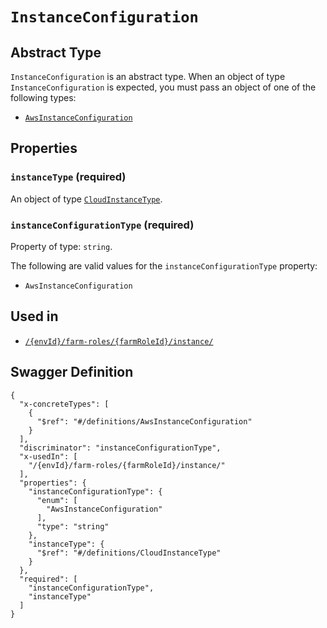 # `InstanceConfiguration` #




## Abstract Type ##

`InstanceConfiguration` is an abstract type. When an object of type `InstanceConfiguration` is expected, you must pass an object of
one of the following types:

  + [`AwsInstanceConfiguration`](./../definitions/AwsInstanceConfiguration.mkd)




## Properties ##

### `instanceType` (required) ###




An object of type [`CloudInstanceType`](./../definitions/CloudInstanceType.mkd).



### `instanceConfigurationType` (required) ###




Property of type: `string`.

 
The following are valid values for the `instanceConfigurationType` property:
  + `AwsInstanceConfiguration`





## Used in ##

  + [`/{envId}/farm-roles/{farmRoleId}/instance/`](./../rest/api/v1beta0/user/{envId}/farm-roles/{farmRoleId}/instance/)

## Swagger Definition ##

    {
      "x-concreteTypes": [
        {
          "$ref": "#/definitions/AwsInstanceConfiguration"
        }
      ], 
      "discriminator": "instanceConfigurationType", 
      "x-usedIn": [
        "/{envId}/farm-roles/{farmRoleId}/instance/"
      ], 
      "properties": {
        "instanceConfigurationType": {
          "enum": [
            "AwsInstanceConfiguration"
          ], 
          "type": "string"
        }, 
        "instanceType": {
          "$ref": "#/definitions/CloudInstanceType"
        }
      }, 
      "required": [
        "instanceConfigurationType", 
        "instanceType"
      ]
    }
